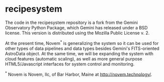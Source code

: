 recipesystem
============

The code in the recipesystem repository is a fork from the Gemini Observatory Python Package, which Gemini has
released under a BSD license.  This version is distributed using the Mozilla Public License v. 2.

At the present time, Novem<sup>*</sup> is generalizing the system so it can be used for other types of data pipelines and data types
besides Gemini's FITS-oriented AstroData object. At the same time, we will be expanding the system with cloud features
(automatic scaling), as well as more general purpose HTML5/Javascript interfaces for system control and monitoring.


<sup>*</sup> Novem is Novem, llc, of Bar Harbor, Maine at http://novem.technology/.
